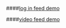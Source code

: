 ####[log in feed demo](https://www.amazon.co.uk/clouddrive/share?s=AnqdsfhUQaUo8kOAlDmFvE "log in demo")

####[video feed demo](https://www.amazon.co.uk/clouddrive/share?s=nwOUakNYRgkuMf0C8FJUyg "video demo")
